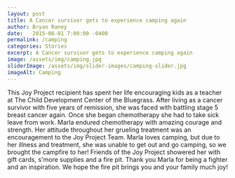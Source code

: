 ```yaml
---
layout: post
title: A Cancer survivor gets to experience camping again
author: Bryan Raney
date:   2015-06-01 7:00:00 -0400
permalink: /camping
categories: Stories
excerpt: A Cancer survivor gets to experience camping again
image: /assets/img/camping.jpg
sliderImage: /assets/img/slider-images/camping-slider.jpg
imageAlt: Camping
---
```


This Joy Project recipient has spent her life encouraging kids as a teacher at The Child Development Center of the Bluegrass. After living as a cancer survivor with five years of remission, she was faced with battling stage 5 breast cancer again. Once she began chemotherapy she had to take sick leave from work. Marla endured chemotherapy with amazing courage and strength. Her attitude throughout her grueling treatment was an encouragement to the Joy Project Team. Marla loves camping, but due to her illness and treatment, she was unable to get out and go camping, so we brought the campfire to her! Friends of the Joy Project showered her with gift cards, s'more supplies and a fire pit.  Thank you Marla for being a fighter and an inspiration. We hope the fire pit brings you and your family much joy!